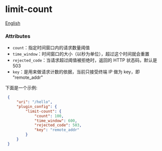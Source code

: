 # limit-count
[English](limit-count.md)

### Attributes
* `count`：指定时间窗口内的请求数量阈值
* `time_window`：时间窗口的大小（以秒为单位），超过这个时间就会重置
* `rejected_code`：当请求超过阈值被拒绝时，返回的 HTTP 状态码，默认是 503
* `key`：是用来做请求计数的依据，当前只接受终端 IP 做为 key，即 "remote_addr"

下面是一个示例:

```json
 {
     "uri": "/hello",
     "plugin_config": {
         "limit-count": {
             "count": 100,
             "time_window": 600,
             "rejected_code": 503,
             "key": "remote_addr"
         }
     }
 }
```
